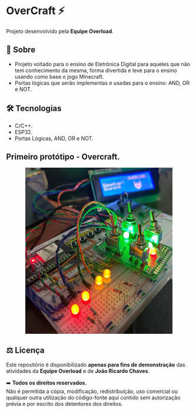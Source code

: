 # OverCraft ⚡️

Projeto desenvolvido pela **Equipe Overload**.

## 🚀 Sobre
* Projeto voltado para o ensino de Eletrônica Digital para aqueles que não tem conhecimento da mesma, forma divertida e leve para o ensino usando como base o jogo Minecraft.
* Portas lógicas que serão implementas e usadas para o ensino: AND, OR e NOT.

## 🛠️ Tecnologias
- C/C++. 
- ESP32.
- Portas Lógicas, AND, OR e NOT.

## Primeiro protótipo - Overcraft.
<p align="center">
  <img src="Figuras/prototipo.jpeg" width="400" />
</p>

## ⚖️ Licença
Este repositório é disponibilizado **apenas para fins de demonstração** das atividades da **Equipe Overload** e de **João Ricardo Chaves**.  

➡️ **Todos os direitos reservados.**  
Não é permitida a cópia, modificação, redistribuição, uso comercial ou qualquer outra utilização do código-fonte aqui contido sem autorização prévia e por escrito dos detentores dos direitos.  
